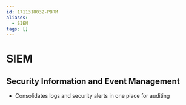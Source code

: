 ```yaml
---
id: 1711318032-PBRM
aliases:
  - SIEM
tags: []
---
```


# SIEM
## Security Information and Event Management 
- Consolidates logs and security alerts in one place for auditing 

